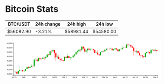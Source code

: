 # Bitcoin Stats

BTC/USDT|24h change|24h high|24h low|
|---|---|---|---|
|$56082.90|-3.21%|$58981.44|$54580.00|

<img src="./chart.svg">
